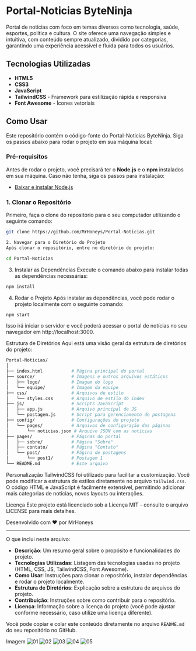 # Portal-Noticias ByteNinja

Portal de notícias com foco em temas diversos como tecnologia, saúde, esportes, política e cultura. O site oferece uma navegação simples e intuitiva, com conteúdo sempre atualizado, dividido por categorias, garantindo uma experiência acessível e fluída para todos os usuários.

## Tecnologias Utilizadas

- **HTML5**
- **CSS3**
- **JavaScript**
- **TailwindCSS** - Framework para estilização rápida e responsiva
- **Font Awesome** - Ícones vetoriais

## Como Usar

Este repositório contém o código-fonte do Portal-Noticias ByteNinja. Siga os passos abaixo para rodar o projeto em sua máquina local:

### Pré-requisitos

Antes de rodar o projeto, você precisará ter o **Node.js** e o **npm** instalados em sua máquina. Caso não tenha, siga os passos para instalação:

- [Baixar e instalar Node.js](https://nodejs.org/)

### 1. Clonar o Repositório

Primeiro, faça o clone do repositório para o seu computador utilizando o seguinte comando:

```bash
git clone https://github.com/MrHoneys/Portal-Noticias.git
````
````bash
2. Navegar para o Diretório do Projeto
Após clonar o repositório, entre no diretório do projeto:
````

```bash
cd Portal-Noticias
```

3. Instalar as Dependências
Execute o comando abaixo para instalar todas as dependências necessárias:

```bash
npm install
```

4. Rodar o Projeto
Após instalar as dependências, você pode rodar o projeto localmente com o seguinte comando:

```bash
npm start
```

Isso irá iniciar o servidor e você poderá acessar o portal de notícias no seu navegador em http://localhost:3000.

Estrutura de Diretórios
Aqui está uma visão geral da estrutura de diretórios do projeto:

```bash
Portal-Noticias/
│
├── index.html           # Página principal do portal
├── source/              # Imagens e outros arquivos estáticos
│   ├── logo/            # Imagem do logo
│   └── equipe/          # Imagem da equipe
├── css/                 # Arquivos de estilo
│   └── styles.css       # Arquivo de estilo do index
├── js/                  # Scripts JavaScript
│   ├── app.js           # Arquivo principal de JS
│   └── postagem.js      # Script para gerenciamento de postagens
├── config/              # Configurações do projeto
│   └── pages/           # Arquivos de configuração das páginas
│       └── noticias.json # Arquivo JSON com as notícias
├── pages/               # Páginas do portal
│   ├── sobre/           # Página "Sobre"
│   ├── contato/         # Página "Contato"
│   └── post/            # Página de postagens
│       └── post1/       # Postagem 1
└── README.md            # Este arquivo

```

Personalização
TailwindCSS foi utilizado para facilitar a customização. Você pode modificar a estrutura de estilos diretamente no arquivo `tailwind.css`.
O código HTML e JavaScript é facilmente extensível, permitindo adicionar mais categorias de notícias, novos layouts ou interações.

Licença
Este projeto está licenciado sob a Licença MIT - consulte o arquivo LICENSE para mais detalhes.

Desenvolvido com ❤️ por MrHoneys

---

O que inclui neste arquivo:

- **Descrição**: Um resumo geral sobre o propósito e funcionalidades do projeto.
- **Tecnologias Utilizadas**: Listagem das tecnologias usadas no projeto (HTML, CSS, JS, TailwindCSS, Font Awesome).
- **Como Usar**: Instruções para clonar o repositório, instalar dependências e rodar o projeto localmente.
- **Estrutura de Diretórios**: Explicação sobre a estrutura de arquivos do projeto.
- **Contribuição**: Instruções sobre como contribuir para o repositório.
- **Licença**: Informação sobre a licença do projeto (você pode ajustar conforme necessário, caso utilize uma licença diferente).

Você pode copiar e colar este conteúdo diretamente no arquivo `README.md` do seu repositório no GitHub.


Imagem
![01](https://github.com/user-attachments/assets/2afcecb0-3c40-4108-910e-d8d98874d2e2)
![02](https://github.com/user-attachments/assets/1fabe06f-13d4-44c6-a41e-b59c439c4875)
![03](https://github.com/user-attachments/assets/8d5b19be-65a9-4f08-a479-65bce89177bd)
![04](https://github.com/user-attachments/assets/14c20342-4865-4866-a120-78a67e86de4e)
![05](https://github.com/user-attachments/assets/0cacf885-fe78-43ef-a0e1-9c9e63eb654e)
